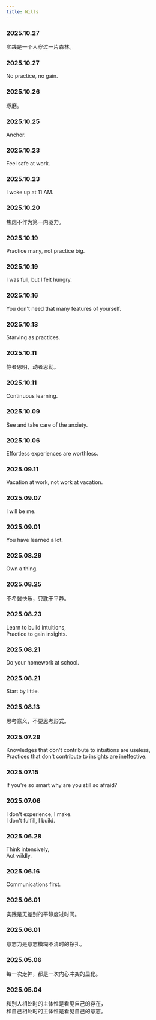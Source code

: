 ```yaml
---
title: Wills
---
```


### 2025.10.27

实践是一个人穿过一片森林。

### 2025.10.27

No practice, no gain.

### 2025.10.26

琢磨。

### 2025.10.25

Anchor.

### 2025.10.23

Feel safe at work.

### 2025.10.23

I woke up at 11 AM.

### 2025.10.20

焦虑不作为第一内驱力。

### 2025.10.19

Practice many, not practice big.

### 2025.10.19

I was full, but I felt hungry.

### 2025.10.16

You don't need that many features of yourself.

### 2025.10.13

Starving as practices.

### 2025.10.11

静者思明，动者思勤。

### 2025.10.11

Continuous learning.

### 2025.10.09

See and take care of the anxiety.

### 2025.10.06

Effortless experiences are worthless.

### 2025.09.11

Vacation at work, not work at vacation.

### 2025.09.07

I will be me.

### 2025.09.01

You have learned a lot.

### 2025.08.29

Own a thing.

### 2025.08.25

不希冀快乐，只耽于平静。

### 2025.08.23

Learn to build intuitions,  
Practice to gain insights.

### 2025.08.21

Do your homework at school.

### 2025.08.21

Start by little.

### 2025.08.13

思考意义，不要思考形式。

### 2025.07.29

Knowledges that don't contribute to intuitions are useless,  
Practices that don't contribute to insights are ineffective.

### 2025.07.15

If you're so smart why are you still so afraid?

### 2025.07.06

I don't experience, I make.  
I don't fulfill, I build.

### 2025.06.28

Think intensively,  
Act wildly.

### 2025.06.16

Communications first.

### 2025.06.01

实践是无差别的平静度过时间。  

### 2025.06.01

意志力是意志模糊不清时的挣扎。

### 2025.05.06

每一次走神，都是一次内心冲突的显化。

### 2025.05.04

和别人相处时的主体性是看见自己的存在，  
和自己相处时的主体性是看见自己的意志。

